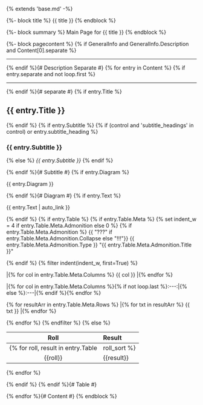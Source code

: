 {% extends 'base.md' -%}

{%- block title %}
{{ title }}
{% endblock %}

{%- block summary %}
Main Page for {{ title }}
{% endblock %}

{%- block pagecontent %}
{% if GeneralInfo and GeneralInfo.Description and Content[0].separate %}

---

{% endif %}{# Description Separate #}
{% for entry in Content %}
{% if entry.separate and not loop.first %}

---

{% endif %}{# separate #}
{% if entry.Title %}
## {{ entry.Title }}

{% endif %}
{% if entry.Subtitle %}
{% if (control and 'subtitle_headings' in control) or entry.subtitle_heading %}
### {{ entry.Subtitle }}
{% else %}
*{{ entry.Subtitle }}*
{% endif %}

{% endif %}{# Subtitle #}
{% if entry.Diagram %}

{{ entry.Diagram }}

{% endif %}{# Diagram #}
{% if entry.Text %}

{{ entry.Text | auto_link }}

{% endif %}
{% if entry.Table %}
{% if entry.Table.Meta %}
{% set indent_w = 4 if entry.Table.Meta.Admonition else 0 %}
{% if entry.Table.Meta.Admonition %}
{{ "???" if entry.Table.Meta.Admonition.Collapse else "!!!"}} {{ entry.Table.Meta.Admonition.Type }} "{{ entry.Table.Meta.Admonition.Title }}"

{% endif %}
{% filter indent(indent_w, first=True) %}

|{% for col in entry.Table.Meta.Columns %} {{ col }} |{% endfor %}

|{% for col in entry.Table.Meta.Columns %}{% if not loop.last %}:---:|{% else %}:---|{% endif %}{% endfor %}

{% for resultArr in entry.Table.Meta.Rows %}
|{% for txt in resultArr %} {{ txt }} |{% endfor %}

{% endfor %}
{% endfilter %}
{% else %}

| Roll | Result |
|:----:|:-------|
{% for roll, result in entry.Table|roll_sort %}
| {{roll}} | {{result}} |
{% endfor %}

{% endif %}
{% endif %}{# Table #}

{% endfor %}{# Content #}
{% endblock %}
